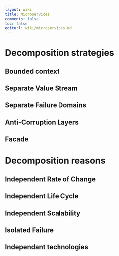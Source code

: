 ```yaml
---
layout: wiki
title: Microservices
comments: false
toc: false
editurl: wiki/microservices.md
---
```


# Decomposition strategies

## Bounded context
## Separate Value Stream
## Separate Failure Domains
## Anti-Corruption Layers
## Facade

# Decomposition reasons
## Independent Rate of Change
## Independent Life Cycle
## Independent Scalability
## Isolated Failure
## Independant technologies
